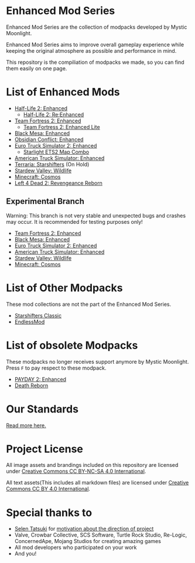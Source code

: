 # Enhanced Mod Series
Enhanced Mod Series are the collection of modpacks developed by Mystic Moonlight.

Enhanced Mod Series aims to improve overall gameplay experience while keeping the original atmosphere as possible and performance in mind.

This repository is the compiliation of modpacks we made, so you can find them easily on one page.

# List of Enhanced Mods
* [Half-Life 2: Enhanced](https://github.com/MysticMoonlight/EnhancedMod/blob/main/hl2e/README.md)
   * [Half-Life 2: Re;Enhanced](https://github.com/MysticMoonlight/EnhancedMod/blob/main/hl2re/README.md)
* [Team Fortress 2: Enhanced](https://github.com/MysticMoonlight/EnhancedMod/blob/main/tf2e/README.md)
   * [Team Fortress 2: Enhanced Lite](https://github.com/MysticMoonlight/EnhancedMod/blob/main/tf2e/LITE.md)
* [Black Mesa: Enhanced](https://steamcommunity.com/sharedfiles/filedetails/?id=2603092378)
* [Obsidian Conflict: Enhanced](https://github.com/MysticMoonlight/EnhancedMod/blob/main/oce/README.md)
* [Euro Truck Simulator 2: Enhanced](https://steamcommunity.com/sharedfiles/filedetails/?id=2539528962)
   * [Starlight ETS2 Map Combo](https://github.com/MysticMoonlight/EnhancedMod/blob/main/ets2e/MAPCOMBO.md)
* [American Truck Simulator: Enhanced](https://steamcommunity.com/sharedfiles/filedetails/?id=2662863110)
* [Terraria: Starshifters](https://github.com/MysticMoonlight/Starshifters) (On Hold)
* [Stardew Valley: Wildlife](https://github.com/MysticMoonlight/EnhancedMod/blob/main/svwl/README.md)
* [Minecraft: Cosmos](https://github.com/MysticMoonlight/EnhancedMod/blob/main/cosmos/README.md) 
* [Left 4 Dead 2: Revengeance Reborn](https://github.com/RevReborn/RevReborn)

## Experimental Branch
Warning: This branch is not very stable and unexpected bugs and crashes may occur. It is recommended for testing purposes only!

* [Team Fortress 2: Enhanced](https://github.com/MysticMoonlight/EnhancedMod/blob/main/tf2e/experimental/README.md)
* [Black Mesa: Enhanced](https://steamcommunity.com/sharedfiles/filedetails/?id=2701486568)
* [Euro Truck Simulator 2: Enhanced](https://steamcommunity.com/sharedfiles/filedetails/?id=2697485771)
* [American Truck Simulator: Enhanced](https://steamcommunity.com/sharedfiles/filedetails/?id=2697795824)
* [Stardew Valley: Wildlife](https://github.com/MysticMoonlight/EnhancedMod/blob/main/svwl/experimental/README.md)
* [Minecraft: Cosmos](https://github.com/MysticMoonlight/EnhancedMod/blob/main/cosmos/experimental/README.md) 

# List of Other Modpacks
These mod collections are not the part of the Enhanced Mod Series.

* [Starshifters Classic](https://github.com/MysticMoonlight/StarshiftersClassic)
* [EndlessMod](https://github.com/MysticMoonlight/EndlessMod)

# List of obsolete Modpacks
These modpacks no longer receives support anymore by Mystic Moonlight. Press `F` to pay respect to these modpack.

* [PAYDAY 2: Enhanced](https://github.com/MysticMoonlight/EnhancedMod/blob/main/p2e/README.md)
* [Death Reborn](https://steamcommunity.com/sharedfiles/filedetails/?id=2319991144)

# Our Standards
[Read more here.](https://github.com/MysticMoonlight/EnhancedMod/blob/main/STANDARD.md)

# Project License
All image assets and brandings included on this repository are licensed under [Creative Commons CC BY-NC-SA 4.0 International](https://creativecommons.org/licenses/by-nc-sa/4.0/).

All text assets(This includes all markdown files) are licensed under [Creative Commons CC BY 4.0 International](https://creativecommons.org/licenses/by/4.0/).

# Special thanks to
* [Selen Tatsuki](https://twitter.com/Selen_Tatsuki) for [motivation about the direction of project](https://twitter.com/Selen_Tatsuki/status/1453444303968038913)
* Valve, Crowbar Collective, SCS Software, Turtle Rock Studio, Re-Logic, ConcernedApe, Mojang Studios for creating amazing games
* All mod developers who participated on your work
* And you!
